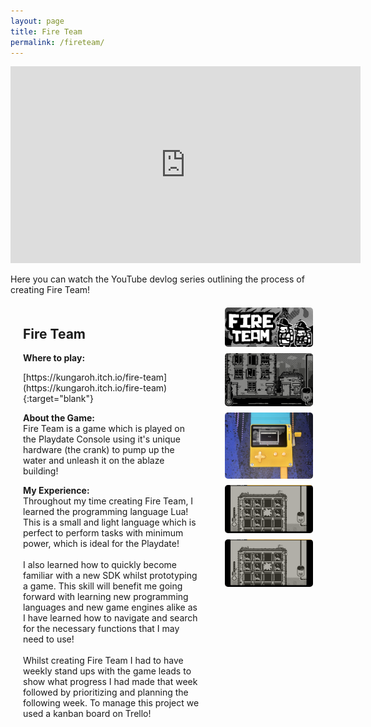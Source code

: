 ```yaml
---
layout: page
title: Fire Team
permalink: /fireteam/
---
```


<style>
  .game-page-container {
    display: flex;
    gap: 20px;
    margin: 20px;
  }
  .game-description {
    flex: 2;
    padding-right: 20px;
  }
  .game-images {
    flex: 1;
    display: flex;
    flex-direction: column;
    gap: 10px;
  }
  .game-images img {
    width: 100%;
    border-radius: 5px;
  }
</style>

<iframe width="560" height="315" src="https://www.youtube.com/embed/YVx7q3mQ2nA?si=wR-avY-xtCi0MwZL" title="YouTube video player" frameborder="0" allow="accelerometer; autoplay; clipboard-write; encrypted-media; gyroscope; picture-in-picture; web-share" referrerpolicy="strict-origin-when-cross-origin" allowfullscreen></iframe>
  <p> Here you can watch the YouTube devlog series outlining the process of creating Fire Team!</p>
<div class="game-page-container">
  
  <!-- Game description and experience -->
  <div class="game-description">
    <h2>Fire Team</h2>
    <p> <strong>Where to play:</strong></p> [https://kungaroh.itch.io/fire-team](https://kungaroh.itch.io/fire-team){:target="blank"}
    <p><strong>About the Game:</strong><br> Fire Team is a game which is played on the Playdate Console using it's unique hardware (the crank) to pump up the water and unleash it on the ablaze building!</p>
    <p><strong>My Experience:</strong><br> Throughout my time creating Fire Team, I learned the programming language Lua! This is a small and light language which is perfect to perform tasks with minimum power, which is ideal for the Playdate!
      <br><br> I also learned how to quickly become familiar with a new SDK whilst prototyping a game. This skill will benefit me going forward with learning new programming languages and new game engines alike as I have learned how to navigate and search for the necessary functions that I may need to use!
      <br><br> Whilst creating Fire Team I had to have weekly stand ups with the game leads to show what progress I had made that week followed by prioritizing and planning the following week. To manage this project we used a kanban board on Trello!
    </p>
  </div>

  <!-- Game images -->
  <div class="game-images">
    <img src="/FireTeam Images/FireTeam Logo.png" alt="Fire Team Logo">
    <img src="/FireTeam Images/ladders and spray.gif" alt="A gif where the ladder increase and the hose is sprayed">
    <img src="/FireTeam Images/playing on playdate.jpeg" alt="An image of the game on a playdate">
    <img src="/FireTeam Images/medium building.png" alt="An image of a large building in the game on fire">
    <img src="/FireTeam Images/large building.png" alt="An image of a large building in the game on fire">
    <!-- Add more images as needed -->
  </div>
</div>
